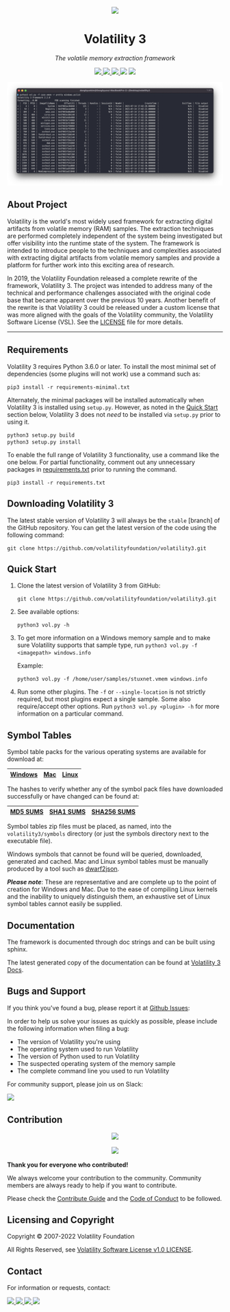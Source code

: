 <p align='center'><img src="doc/source/_static/favicon.ico" height="128"></p>
<h1 align="center">Volatility 3</a></h1>
<p align="center">
  <em>The volatile memory extraction framework</em>
</p>
<p align="center">
    <a href="https://github.com/volatilityfoundation/volatility3/actions/workflows/build-pypi.yml">
        <img src=https://github.com/volatilityfoundation/volatility3/actions/workflows/build-pypi.yml/badge.svg>
    </a>
    <a href="https://volatility3.readthedocs.io/en/latest/">
        <img src="https://img.shields.io/readthedocs/volatility3/latest">
    </a>
    <a href="https://github.com/volatilityfoundation/volatility3/releases">
        <img src=https://img.shields.io/github/v/release/volatilityfoundation/volatility3>
    </a>
    <img src=https://img.shields.io/github/downloads/volatilityfoundation/volatility3/total>
    <a href="https://twitter.com/volatility">
        <img src=https://img.shields.io/twitter/follow/volatility?style=social>
    </a>
    </p>
<p align="center">
<img src="doc/source/_static/screenshot.png">
</p>

## About Project

Volatility is the world's most widely used framework for extracting digital
artifacts from volatile memory (RAM) samples. The extraction techniques are
performed completely independent of the system being investigated but offer
visibility into the runtime state of the system. The framework is intended
to introduce people to the techniques and complexities associated with
extracting digital artifacts from volatile memory samples and provide a
platform for further work into this exciting area of research.

In 2019, the Volatility Foundation released a complete rewrite of the
framework, Volatility 3. The project was intended to address many of the
technical and performance challenges associated with the original
code base that became apparent over the previous 10 years. Another benefit
of the rewrite is that Volatility 3 could be released under a custom
license that was more aligned with the goals of the Volatility community,
the Volatility Software License (VSL). See the 
[LICENSE](https://www.volatilityfoundation.org/license/vsl-v1.0) file for 
more details.
* * *
## Requirements

Volatility 3 requires Python 3.6.0 or later. To install the most minimal set of dependencies (some plugins will not work) use a command such as:

```shell
pip3 install -r requirements-minimal.txt
```

Alternately, the minimal packages will be installed automatically when Volatility 3 is installed using `setup.py`. However, as noted in the [Quick Start](#quick-start) section below, Volatility 3 does not *need* to be installed via `setup.py` prior to using it.

```shell
python3 setup.py build 
python3 setup.py install
```

To enable the full range of Volatility 3 functionality, use a command like the one below. For partial functionality, comment out any unnecessary packages in [requirements.txt](requirements.txt) prior to running the command.

```shell
pip3 install -r requirements.txt
```

## Downloading Volatility 3

The latest stable version of Volatility 3 will always be the `stable` [branch] of the GitHub repository. You can get the latest version of the code using the following command:

```shell
git clone https://github.com/volatilityfoundation/volatility3.git
```

## Quick Start

1. Clone the latest version of Volatility 3 from GitHub:

    ```shell
    git clone https://github.com/volatilityfoundation/volatility3.git
    ```

2. See available options:

    ```shell
    python3 vol.py -h
    ```

3. To get more information on a Windows memory sample and to make sure
Volatility supports that sample type, run
`python3 vol.py -f <imagepath> windows.info`

   Example:

    ```shell
    python3 vol.py -f /home/user/samples/stuxnet.vmem windows.info
    ```

4. Run some other plugins. The `-f` or `--single-location` is not strictly
required, but most plugins expect a single sample. Some also
require/accept other options.  Run `python3 vol.py <plugin> -h`
for more information on a particular command.

## Symbol Tables

Symbol table packs for the various operating systems are available for download at:

|[Windows](https://downloads.volatilityfoundation.org/volatility3/symbols/windows.zip)|[Mac](https://downloads.volatilityfoundation.org/volatility3/symbols/mac.zip)|[Linux](https://downloads.volatilityfoundation.org/volatility3/symbols/linux.zip)|
|:---:|:---:|:---:|


The hashes to verify whether any of the symbol pack files have downloaded successfully or have changed can be found at:

|[MD5 SUMS](https://downloads.volatilityfoundation.org/volatility3/symbols/MD5SUMS)|[SHA1 SUMS](https://downloads.volatilityfoundation.org/volatility3/symbols/SHA1SUMS)|[SHA256 SUMS](https://downloads.volatilityfoundation.org/volatility3/symbols/SHA256SUMS)|
|:---:|:---:|:---:|

Symbol tables zip files must be placed, as named, into the `volatility3/symbols` directory (or just the symbols directory next to the executable file).

Windows symbols that cannot be found will be queried, downloaded, generated and cached.  Mac and Linux symbol tables must be manually produced by a tool such as [dwarf2json](https://github.com/volatilityfoundation/dwarf2json).

***Please note***: These are representative and are complete up to the point of creation for Windows and Mac.  Due to the ease of compiling Linux kernels and the inability to uniquely distinguish them, an exhaustive set of Linux symbol tables cannot easily be supplied.

## Documentation

The framework is documented through doc strings and can be built using sphinx.

The latest generated copy of the documentation can be found at [Volatility 3 Docs](https://volatility3.readthedocs.io/en/latest).

## Bugs and Support

If you think you've found a bug, please report it at [Github Issues](https://github.com/volatilityfoundation/volatility3/issues):

In order to help us solve your issues as quickly as possible,
please include the following information when filing a bug:

- The version of Volatility you're using
- The operating system used to run Volatility
- The version of Python used to run Volatility
- The suspected operating system of the memory sample
- The complete command line you used to run Volatility

For community support, please join us on Slack:

<a href="https://www.volatilityfoundation.org/slack" target="_blank">
    <img src="https://img.shields.io/badge/Join Volatility Community-4A154B?style=for-the-badge&logo=slack&logoColor=white">
</a>

## Contribution

<p align="center">
<a href="https://github.com/volatilityfoundation/volatility3/graphs/contributors">
  <img src="https://contrib.rocks/image?repo=volatilityfoundation/volatility3" width="600"/>
</a>
</p>
<p align="center">
<a href="https://github.com/volatilityfoundation/volatility3/graphs/contributors">
    <img src="https://img.shields.io/github/contributors/volatilityfoundation/volatility3">
</a>
</p>

**Thank you for everyone who contributed!**

We always welcome your contribution to the community. Community members are always ready to help if you want to contribute.

Please check the [Contribute Guide](https://opensource.guide/how-to-contribute/) and the [Code of Conduct](./CODE_OF_CONDUCT.md) to be followed.

## Licensing and Copyright

Copyright © 2007-2022 Volatility Foundation

All Rights Reserved, see [Volatility Software License v1.0 LICENSE](https://www.volatilityfoundation.org/license/vsl-v1.0).


## Contact

For information or requests, contact:

<p align="left">
    <a href="https://www.volatilityfoundation.org">
        <img src="https://img.shields.io/badge/Volatility Foundation-4285F4?style=for-the-badge&logo=Google Chrome&logoColor=white">
    </a>
    <a href="https://volatility-labs.blogspot.com">
        <img src="https://img.shields.io/badge/Volatility LABS-FF5722?style=for-the-badge&logo=Blogger&logoColor=white">
    </a>
    <a href="mailto:volatility@volatilityfoundation.org">
        <img src="https://img.shields.io/badge/Volatility Foundation-EA4335?style=for-the-badge&logo=Gmail&logoColor=white">
    </a>
    <a href="https://twitter.com/volatility">
        <img src="https://img.shields.io/badge/Volatility-1DA1F2?style=for-the-badge&logo=Twitter&logoColor=white">
    </a>
</p>